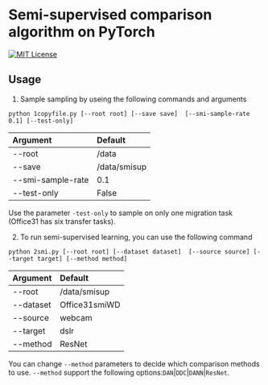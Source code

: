 # Semi-supervised comparison algorithm on PyTorch

[![MIT License](https://img.shields.io/badge/license-MIT-green.svg)](https://opensource.org/licenses/MIT) 


## Usage

1. Sample sampling by useing the following commands and arguments
```
python 1copyfile.py [--root root] [--save save]  [--smi-sample-rate 0.1] [--test-only]
```
| Argument | Default
| :--- | :----------
--root| /data
--save | /data/smisup
--smi-sample-rate | 0.1
--test-only | False

Use the parameter ```-test-only``` to sample on only one migration task (Office31 has six transfer tasks).

2. To run semi-supervised learning, you can use the following command
```
python 2smi.py [--root root] [--dataset dataset]  [--source source] [--target target] [--method method]
```
| Argument  | Default                
|:----------|:-----------------------
 --root    | /data/smisup           
 --dataset | Office31smiWD          
 --source  | webcam                 
 --target  | dslr                   
 --method  | ResNet

You can change ```--method``` parameters to decide which comparison methods to use.
```--method``` support the following options:`DAN`|`DDC`|`DANN`|`ResNet`.





